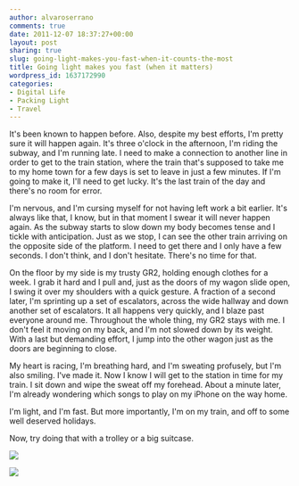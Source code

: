 ```yaml
---
author: alvaroserrano
comments: true
date: 2011-12-07 18:37:27+00:00
layout: post
sharing: true
slug: going-light-makes-you-fast-when-it-counts-the-most
title: Going light makes you fast (when it matters)
wordpress_id: 1637172990
categories:
- Digital Life
- Packing Light
- Travel
---
```


It's been known to happen before. Also, despite my best efforts, I'm pretty sure it will happen again. It's three o'clock in the afternoon, I'm riding the subway, and I'm running late. I need to make a connection to another line in order to get to the train station, where the train that's supposed to take me to my home town for a few days is set to leave in just a few minutes. If I'm going to make it, I'll need to get lucky. It's the last train of the day and there's no room for error. 
   
I'm nervous, and I'm cursing myself for not having left work a bit earlier. It's always like that, I know, but in that moment I swear it will never happen again. As the subway starts to slow down my body becomes tense and I tickle with anticipation. Just as we stop, I can see the other train arriving on the opposite side of the platform. I need to get there and I only have a few seconds. I don't think, and I don't hesitate. There's no time for that.  
   
On the floor by my side is my trusty GR2, holding enough clothes for a week. I grab it hard and I pull and, just as the doors of my wagon slide open, I swing it over my shoulders with a quick gesture. A fraction of a second later, I'm sprinting up a set of escalators, across the wide hallway and down another set of escalators. It all happens very quickly, and I blaze past everyone around me. Throughout the whole thing, my GR2 stays with me. I don't feel it moving on my back, and I'm not slowed down by its weight. With a last but demanding effort, I jump into the other wagon just as the doors are beginning to close.  
   
My heart is racing, I'm breathing hard, and I'm sweating profusely, but I'm also smiling. I've made it. Now I know I will get to the station in time for my train. I sit down and wipe the sweat off my forehead. About a minute later, I'm already wondering which songs to play on my iPhone on the way home.  
   
I'm light, and I'm fast. But more importantly, I'm on my train, and off to some well deserved holidays.  
   
Now, try doing that with a trolley or a big suitcase.  


[![](http://farm8.static.flickr.com/7141/6472646405_ef6281a940.jpg)](http://flickr.com/photos/46431541@N02/6472646405)

[![](http://farm8.static.flickr.com/7030/6472655383_84658858e5.jpg)](http://farm8.static.flickr.com/7030/6472655383_84658858e5.jpg)
